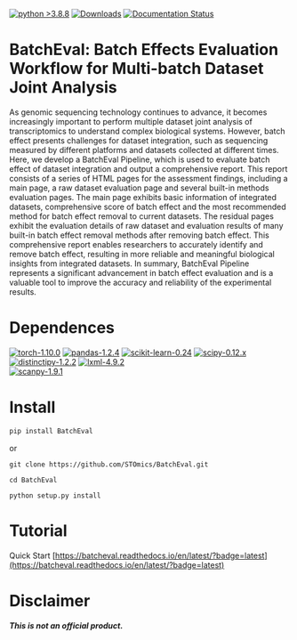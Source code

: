 [![python >3.8.8](https://img.shields.io/badge/python-3.8.8-brightgreen)](https://www.python.org/)
[![Downloads](https://static.pepy.tech/badge/BatchEval)](https://pepy.tech/project/BatchEval)
[![Documentation Status](https://readthedocs.org/projects/batcheval/badge/?version=latest)](https://batcheval.readthedocs.io/en/latest/?badge=latest)
# BatchEval: Batch Effects Evaluation Workflow for Multi-batch Dataset Joint Analysis

As genomic sequencing technology continues to advance, it becomes increasingly important to perform multiple dataset joint analysis of transcriptomics to understand complex biological systems. However, batch effect presents challenges for dataset integration, such as sequencing measured by different platforms and datasets collected at different times. Here, we develop a BatchEval Pipeline, which is used to evaluate batch effect of dataset integration and output a comprehensive report. This report consists of a series of HTML pages for the assessment findings, including a main page, a raw dataset evaluation page and several built-in methods evaluation pages. The main page exhibits basic information of integrated datasets, comprehensive score of batch effect and the most recommended method for batch effect removal to current datasets. The residual pages exhibit the evaluation details of raw dataset and evaluation results of many built-in batch effect removal methods after removing batch effect. This comprehensive report enables researchers to accurately identify and remove batch effect, resulting in more reliable and meaningful biological insights from integrated datasets. In summary, BatchEval Pipeline represents a significant advancement in batch effect evaluation and is a valuable tool to improve the accuracy and reliability of the experimental results.

# Dependences

[![torch-1.10.0](https://img.shields.io/badge/torch-1.10.0-red)](https://pytorch.org/get-started/previous-versions/)
[![pandas-1.2.4](https://img.shields.io/badge/pandas-1.2.4-lightgrey)](https://github.com/pandas-dev/pandas)
[![scikit-learn-0.24](https://img.shields.io/badge/scikit-0.24.x-brightgreen)](https://github.com/scikit-learn/scikit-learn/tree/0.24.X)
[![scipy-0.12.x](https://img.shields.io/badge/scipy-0.12.x-yellow)](https://github.com/scipy/scipy/tree/maintenance/0.12.x)
[![distinctipy-1.2.2](https://img.shields.io/badge/distinctipy-1.2.2-green)](https://github.com/alan-turing-institute/distinctipy/tree/v1.2.2)
[![lxml-4.9.2](https://img.shields.io/badge/lxml-4.9.2-9cf)](https://github.com/lxml/lxml/tree/lxml-4.9.2)                  
[![scanpy-1.9.1](https://img.shields.io/badge/scanpy-1.9.1-informational)](https://pypi.org/project/scanpy/)

# Install
   
```python
pip install BatchEval
```    
or        
```git
git clone https://github.com/STOmics/BatchEval.git

cd BatchEval

python setup.py install
```

# Tutorial
Quick Start [https://batcheval.readthedocs.io/en/latest/?badge=latest](https://batcheval.readthedocs.io/en/latest/?badge=latest)

# Disclaimer

***This is not an official product.***       
         
        


            
            
            
            

